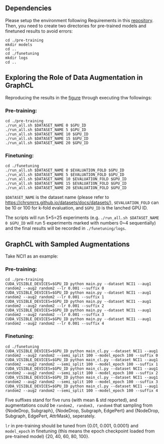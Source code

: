 ## Dependencies

Please setup the environment following Requirements in this [repository](https://github.com/chentingpc/gfn#requirements).
Then, you need to create two directories for pre-trained models and finetuned results to avoid errors:

```
cd ./pre-training
mkdir models
cd ..
cd ./funetuning
mkdir logs
cd ..
```

## Exploring the Role of Data Augmentation in GraphCL

Reproducing the results in the [figure](https://github.com/Shen-Lab/GraphCL/blob/master/augmentations.png) through executing thw followings:

### Pre-training: ###

```
cd ./pre-training
./run_all.sh $DATASET_NAME 0 $GPU_ID
./run_all.sh $DATASET_NAME 5 $GPU_ID
./run_all.sh $DATASET_NAME 10 $GPU_ID
./run_all.sh $DATASET_NAME 15 $GPU_ID
./run_all.sh $DATASET_NAME 20 $GPU_ID
```

### Finetuning: ###

```
cd ./funetuning
./run_all.sh $DATASET_NAME 0 $EVALUATION_FOLD $GPU_ID
./run_all.sh $DATASET_NAME 5 $EVALUATION_FOLD $GPU_ID
./run_all.sh $DATASET_NAME 10 $EVALUATION_FOLD $GPU_ID
./run_all.sh $DATASET_NAME 15 $EVALUATION_FOLD $GPU_ID
./run_all.sh $DATASET_NAME 20 $EVALUATION_FOLD $GPU_ID
```

```$DATASET_NAME``` is the dataset name (please refer to https://chrsmrrs.github.io/datasets/docs/datasets/), ```$EVALUATION_FOLD``` can be 10 or 100 for k-fold evaluation, and ```$GPU_ID``` is the lanched GPU ID.

The scripts will run 5\*5=25 experiments (e.g. ```./run_all.sh $DATASET_NAME 0 $GPU_ID``` will run 5 experiments marked with numbers 0~4 sequentially) and the final results will be recorded in ```./funetuning/logs```.

## GraphCL with Sampled Augmentations

Take NCI1 as an example:

### Pre-training: ###

```
cd ./pre-training
CUDA_VISIBLE_DEVICES=$GPU_ID python main.py --dataset NCI1 --aug1 random2 --aug2 random2 --lr 0.001 --suffix 0
CUDA_VISIBLE_DEVICES=$GPU_ID python main.py --dataset NCI1 --aug1 random2 --aug2 random2 --lr 0.001 --suffix 1
CUDA_VISIBLE_DEVICES=$GPU_ID python main.py --dataset NCI1 --aug1 random2 --aug2 random2 --lr 0.001 --suffix 2
CUDA_VISIBLE_DEVICES=$GPU_ID python main.py --dataset NCI1 --aug1 random2 --aug2 random2 --lr 0.001 --suffix 3
CUDA_VISIBLE_DEVICES=$GPU_ID python main.py --dataset NCI1 --aug1 random2 --aug2 random2 --lr 0.001 --suffix 4
```

### Finetuning: ###

```
cd ./funetuning
CUDA_VISIBLE_DEVICES=$GPU_ID python main_cl.py --dataset NCI1 --aug1 random2 --aug2 random2 --semi_split 100 --model_epoch 100 --suffix 0
CUDA_VISIBLE_DEVICES=$GPU_ID python main_cl.py --dataset NCI1 --aug1 random2 --aug2 random2 --semi_split 100 --model_epoch 100 --suffix 1
CUDA_VISIBLE_DEVICES=$GPU_ID python main_cl.py --dataset NCI1 --aug1 random2 --aug2 random2 --semi_split 100 --model_epoch 100 --suffix 2
CUDA_VISIBLE_DEVICES=$GPU_ID python main_cl.py --dataset NCI1 --aug1 random2 --aug2 random2 --semi_split 100 --model_epoch 100 --suffix 3
CUDA_VISIBLE_DEVICES=$GPU_ID python main_cl.py --dataset NCI1 --aug1 random2 --aug2 random2 --semi_split 100 --model_epoch 100 --suffix 4
```

Five suffixes stand for five runs (with mean & std reported), and augmentations could be ```random2, random3, random4``` that sampling from {NodeDrop, Subgraph}, {NodeDrop, Subgraph, EdgePert} and {NodeDrop, Subgraph, EdgePert, AttrMask}, seperately.

```lr``` in pre-training should be tuned from {0.01, 0.001, 0.0001} and ```model_epoch``` in finetuning (this means the epoch checkpoint loaded from pre-trained model) {20, 40, 60, 80, 100}.

